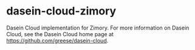 dasein-cloud-zimory
===================

Dasein Cloud implementation for Zimory. For more information on Dasein Cloud, see the Dasein Cloud home page at https://github.com/greese/dasein-cloud.